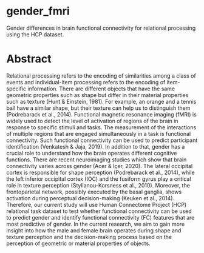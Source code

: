 # gender_fmri
Gender differences in brain functional connectivity for relational processing using the HCP dataset.

# Abstract
Relational processing refers to the encoding of similarities among a class of events and individual-item processing refers to the encoding of item-specific information. There are different objects that have the same geometric properties such as shape but differ in their material properties such as texture (Hunt & Einstein, 1981). For example, an orange and a tennis ball have a similar shape, but their texture can help us to distinguish them (Podrebarack et al., 2014). Functional magnetic resonance imaging (fMRI) is widely used to detect the level of activation of regions of the brain in response to specific stimuli and tasks. The measurement of the interactions of multiple regions that are engaged simultaneously in a task is functional connectivity. Such functional connectivity can be used to predict participant identification (Venkatesh & Jaja, 2019). In addition to that, gender has a crucial role to understand how the brain operates different cognitive functions. There are recent neuroimaging studies which show that brain connectivity varies across gender (Acer & İçer, 2020). The lateral occipital cortex is responsible for shape perception (Podrebarack et al., 2014), while the left inferior occipital cortex (IOC) and the fusiform gyrus play a critical role in texture perception (Stylianou-Korsness et al., 2010). Moreover, the frontoparietal network, possibly executed by the basal ganglia, shows activation during perceptual decision-making (Keuken et al., 2014). Therefore, our current study will use Human Connectome Project (HCP) relational task dataset to test whether functional connectivity can be used to predict gender and identify functional connectivity (FC) features that are most predictive of gender. In the current research, we aim to gain more insight into how the male and female brain operates during shape and texture perception and the decision-making process based on the perception of geometric or material properties of objects.
